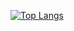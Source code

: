 [![Top Langs](https://github-readme-stats.vercel.app/api/top-langs/?username=huyanhai&layout=compact)](https://github.com/anuraghazra/github-readme-stats)
